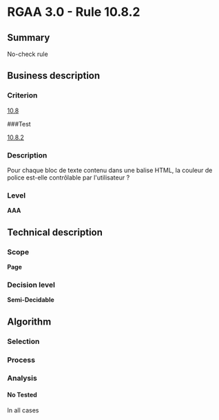 # RGAA 3.0 -  Rule 10.8.2

## Summary

No-check rule

## Business description

### Criterion

[10.8](http://disic.github.io/rgaa_referentiel_en/RGAA3.0_Criteria_English_version_v1.html#crit-10-8)

###Test

[10.8.2](http://disic.github.io/rgaa_referentiel_en/RGAA3.0_Criteria_English_version_v1.html#test-10-8-2)

### Description

Pour chaque bloc de texte contenu dans une balise HTML, la couleur de police est-elle contr&ocirc;lable par l'utilisateur ?

### Level

**AAA**

## Technical description

### Scope

**Page**

### Decision level

**Semi-Decidable**

## Algorithm

### Selection

### Process

### Analysis

#### No Tested 

In all cases

